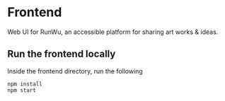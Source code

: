 # Frontend
Web UI for RunWu, an accessible platform for sharing art works & ideas.

## Run the frontend locally
Inside the frontend directory, run the following
```
npm install
npm start
```